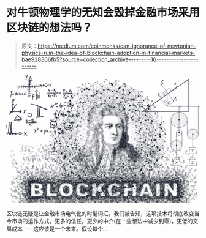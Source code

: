 # 对牛顿物理学的无知会毁掉金融市场采用区块链的想法吗？

> 原文：<https://medium.com/coinmonks/can-ignorance-of-newtonian-physics-ruin-the-idea-of-blockchain-adoption-in-financial-markets-bae928366fb5?source=collection_archive---------16----------------------->

![](img/91aae72b4734b672666c8940c987e5af.png)

区块链无疑是让金融市场电气化的时髦词汇。我们被告知，这项技术将彻底改变当今市场的运作方式。更多的信任，更少的中介(在一些想法中减少到零)，更低的交易成本——这应该是一个未来。假设每个…